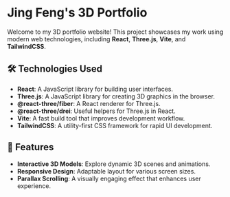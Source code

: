# Jing Feng's 3D Portfolio

Welcome to my 3D portfolio website! This project showcases my work using modern web technologies, including **React**, **Three.js**, **Vite**, and **TailwindCSS**.

## 🛠️ Technologies Used

- **React**: A JavaScript library for building user interfaces.
- **Three.js**: A JavaScript library for creating 3D graphics in the browser.
- **@react-three/fiber**: A React renderer for Three.js.
- **@react-three/drei**: Useful helpers for Three.js in React.
- **Vite**: A fast build tool that improves development workflow.
- **TailwindCSS**: A utility-first CSS framework for rapid UI development.

## 🚀 Features

- **Interactive 3D Models**: Explore dynamic 3D scenes and animations.
- **Responsive Design**: Adaptable layout for various screen sizes.
- **Parallax Scrolling**: A visually engaging effect that enhances user experience.
